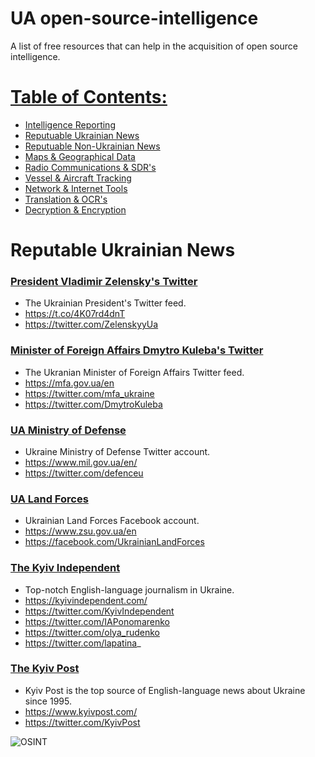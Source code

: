 # UA open-source-intelligence
A list of free resources that can help in the acquisition of open source intelligence.

# [Table of Contents:](/README.md)
* [Intelligence Reporting](/README.md)
* [Reputuable Ukrainian News](/reputable-ukrainian-news.md)
* [Reputuable Non-Ukrainian News](/reputable-non-ukrainian-news.md)
* [Maps & Geographical Data](/maps-geographical-data.md)
* [Radio Communications & SDR's](/radio-communications.md)
* [Vessel & Aircraft Tracking](/vessel-aircraft-tracking.md)
* [Network & Internet Tools](/network-internet.md)
* [Translation & OCR's](/translation-ocr.md)
* [Decryption & Encryption](/encryption-decryption.md)

# Reputable Ukrainian News

### [President Vladimir Zelensky's Twitter](https://twitter.com/ZelenskyyUa)
* The Ukrainian President's Twitter feed.
* https://t.co/4K07rd4dnT
* https://twitter.com/ZelenskyyUa

### [Minister of Foreign Affairs Dmytro Kuleba's Twitter](https://twitter.com/DmytroKuleba)
* The Ukranian Minister of Foreign Affairs Twitter feed.
* https://mfa.gov.ua/en
* https://twitter.com/mfa_ukraine
* https://twitter.com/DmytroKuleba

### [UA Ministry of Defense](https://twitter.com/defenceu)
* Ukraine Ministry of Defense Twitter account.
* https://www.mil.gov.ua/en/
* https://twitter.com/defenceu

### [UA Land Forces](https://facebook.com/UkrainianLandForces)
* Ukrainian Land Forces Facebook account.
* https://www.zsu.gov.ua/en
* https://facebook.com/UkrainianLandForces

### [The Kyiv Independent](https://twitter.com/KyivIndependent)
* Top-notch English-language journalism in Ukraine.
* https://kyivindependent.com/
* https://twitter.com/KyivIndependent
* https://twitter.com/IAPonomarenko
* https://twitter.com/olya_rudenko
* https://twitter.com/lapatina_

### [The Kyiv Post](https://twitter.com/KyivPost)
* Kyiv Post is the top source of English-language news about Ukraine since 1995.
* https://www.kyivpost.com/
* https://twitter.com/KyivPost

![OSINT](https://raw.githubusercontent.com/jaybitdesign/open-source-intelligence/main/osint.png)
